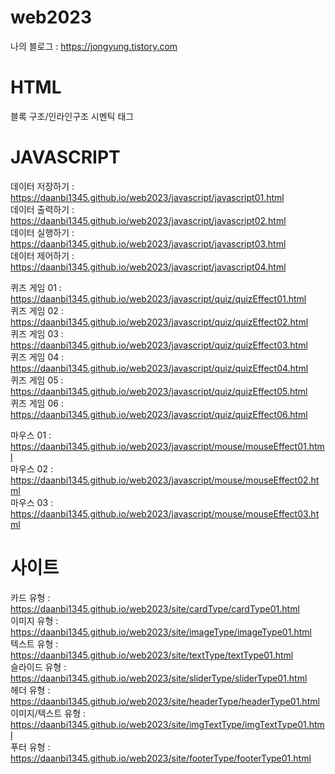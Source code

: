 # web2023

 나의 블로그 : https://jongyung.tistory.com
 
# HTML
블록 구조/인라인구조
시멘틱 태그

# JAVASCRIPT
데이터 저장하기 : https://daanbi1345.github.io/web2023/javascript/javascript01.html  
데이터 출력하기 : https://daanbi1345.github.io/web2023/javascript/javascript02.html  
데이터 실행하기 : https://daanbi1345.github.io/web2023/javascript/javascript03.html   
데이터 제어하기 : https://daanbi1345.github.io/web2023/javascript/javascript04.html   

퀴즈 게임 01 : https://daanbi1345.github.io/web2023/javascript/quiz/quizEffect01.html   
퀴즈 게임 02 : https://daanbi1345.github.io/web2023/javascript/quiz/quizEffect02.html   
퀴즈 게임 03 : https://daanbi1345.github.io/web2023/javascript/quiz/quizEffect03.html   
퀴즈 게임 04 : https://daanbi1345.github.io/web2023/javascript/quiz/quizEffect04.html   
퀴즈 게임 05 : https://daanbi1345.github.io/web2023/javascript/quiz/quizEffect05.html   
퀴즈 게임 06 : https://daanbi1345.github.io/web2023/javascript/quiz/quizEffect06.html




마우스 01 : https://daanbi1345.github.io/web2023/javascript/mouse/mouseEffect01.html   
마우스 02 : https://daanbi1345.github.io/web2023/javascript/mouse/mouseEffect02.html   
마우스 03 : https://daanbi1345.github.io/web2023/javascript/mouse/mouseEffect03.html

# 사이트
카드 유형 :   https://daanbi1345.github.io/web2023/site/cardType/cardType01.html   
이미지 유형 :   https://daanbi1345.github.io/web2023/site/imageType/imageType01.html   
텍스트 유형 :   https://daanbi1345.github.io/web2023/site/textType/textType01.html   
슬라이드 유형 :   https://daanbi1345.github.io/web2023/site/sliderType/sliderType01.html   
헤더 유형 : https://daanbi1345.github.io/web2023/site/headerType/headerType01.html   
이미지/텍스트 유형 : https://daanbi1345.github.io/web2023/site/imgTextType/imgTextType01.html   
푸터 유형 : https://daanbi1345.github.io/web2023/site/footerType/footerType01.html

